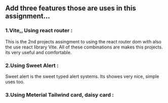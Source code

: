 


## Add three features those are uses in this assignment...
### 1.Vite,, Using react router :
This is the 2nd projects assingment to using the react router dom with also the use react library Vite. All of these combinations are makes this projects. its very useful and comfortable.

### 2.Using Sweet Alert :

Sweet alert is the sweet typed alert systems. Its showes very nice, simple uses too. 

### 3.Using Meterial Tailwind card, daisy card :


